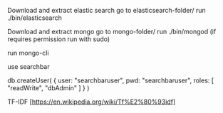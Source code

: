 Download and extract elastic search
go to elasticsearch-folder/
run ./bin/elasticsearch

Download and extract mongo
go to mongo-folder/
run ./bin/mongod (if requires permission run with sudo)

run mongo-cli

use searchbar

db.createUser(
   {
    user: "searchbaruser",
    pwd: "searchbaruser",
    roles: [ "readWrite", "dbAdmin" ]
   }
)

TF-IDF [https://en.wikipedia.org/wiki/Tf%E2%80%93idf]